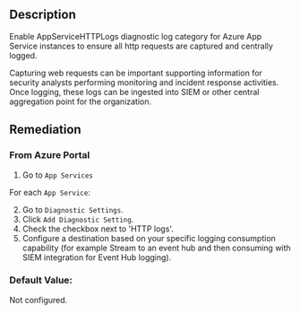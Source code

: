 ## Description

Enable AppServiceHTTPLogs diagnostic log category for Azure App Service instances to ensure all http requests are captured and centrally logged.

Capturing web requests can be important supporting information for security analysts performing monitoring and incident response activities. Once logging, these logs can be ingested into SIEM or other central aggregation point for the organization.

## Remediation

### From Azure Portal

1. Go to `App Services` 

For each `App Service`:

2. Go to `Diagnostic Settings`.
3. Click `Add Diagnostic Setting`.
4. Check the checkbox next to 'HTTP logs'.
5. Configure a destination based on your specific logging consumption capability (for example Stream to an event hub and then consuming with SIEM integration for Event Hub logging).

### Default Value:

Not configured.
